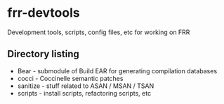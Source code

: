 # frr-devtools
Development tools, scripts, config files, etc for working on FRR

## Directory listing
- Bear - submodule of Build EAR for generating compilation databases
- cocci - Coccinelle semantic patches
- sanitize - stuff related to ASAN / MSAN / TSAN
- scripts - install scripts, refactoring scripts, etc
